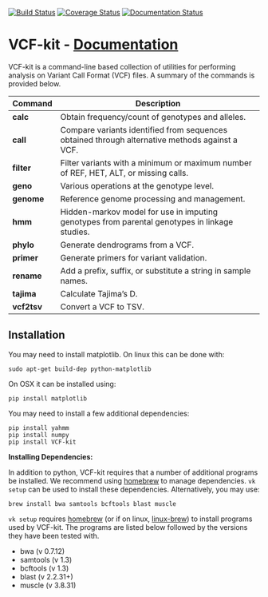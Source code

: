[![Build Status](https://travis-ci.org/AndersenLab/VCF-kit.svg?branch=master)](https://travis-ci.org/AndersenLab/VCF-kit) [![Coverage Status](https://coveralls.io/repos/github/AndersenLab/vcf-kit/badge.svg?branch=master)](https://coveralls.io/github/AndersenLab/vcf-kit?branch=master) [![Documentation Status](https://readthedocs.org/projects/vcf-kit/badge/?version=latest)](http://vcf-kit.readthedocs.io/en/latest/?badge=latest)


VCF-kit - [Documentation](http://vcf-kit.readthedocs.io/en/latest/?badge=latest)
===========

VCF-kit is a command-line based collection of utilities for performing analysis on Variant Call Format (VCF) files. A summary of the commands is provided below.

| Command |Description                                                                                 |
|:----------|------------------------------------------------------------------------------------------|
| __calc__ | Obtain  frequency/count of  genotypes and alleles.                                               |
| __call__ | Compare variants  identified  from  sequences obtained  through alternative methods against a VCF. |
| __filter__ | Filter  variants  with  a minimum or  maximum number  of  REF,  HET,  ALT,  or  missing calls.         |
| __geno__ | Various operations  at  the genotype  level.                                                      |
| __genome__ | Reference genome  processing  and management.                                                  |
| __hmm__ | Hidden-markov model for use in  imputing  genotypes from  parental  genotypes in  linkage studies.   |
| __phylo__ | Generate  dendrograms from  a VCF.                                                              |
| __primer__ | Generate  primers for variant validation.                                                     |
| __rename__ | Add a prefix, suffix, or  substitute  a string  in  sample  names.                                |
| __tajima__ | Calculate Tajima’s  D.                                                                        |
| __vcf2tsv__ | Convert a VCF to  TSV.                                                                       |

## Installation

You may need to install matplotlib. On linux this can be done with:

```
sudo apt-get build-dep python-matplotlib
```

On OSX it can be installed using:

```
pip install matplotlib 
```

You may need to install a few additional dependencies:
 
```
pip install yahmm
pip install numpy
pip install VCF-kit
```

__Installing Dependencies:__

In addition to python, VCF-kit requires that a number of additional programs be installed. We recommend using [homebrew](http://brew.sh/) to manage dependencies. `vk setup` can be used to install these dependencies. Alternatively, you may use:

```
brew install bwa samtools bcftools blast muscle
```

`vk setup` requires [homebrew](http://brew.sh/) (or if on linux, [linux-brew](http://linuxbrew.sh/)) to install programs  used by VCF-kit. The programs are listed below followed by the versions they have been tested with.

* bwa (v 0.7.12)
* samtools (v 1.3)
* bcftools (v 1.3)
* blast (v 2.2.31+)
* muscle (v 3.8.31)

